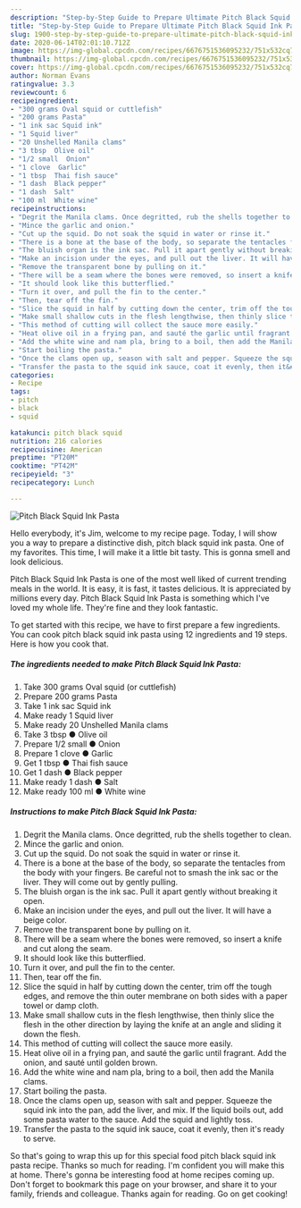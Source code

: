 ```yaml
---
description: "Step-by-Step Guide to Prepare Ultimate Pitch Black Squid Ink Pasta"
title: "Step-by-Step Guide to Prepare Ultimate Pitch Black Squid Ink Pasta"
slug: 1900-step-by-step-guide-to-prepare-ultimate-pitch-black-squid-ink-pasta
date: 2020-06-14T02:01:10.712Z
image: https://img-global.cpcdn.com/recipes/6676751536095232/751x532cq70/pitch-black-squid-ink-pasta-recipe-main-photo.jpg
thumbnail: https://img-global.cpcdn.com/recipes/6676751536095232/751x532cq70/pitch-black-squid-ink-pasta-recipe-main-photo.jpg
cover: https://img-global.cpcdn.com/recipes/6676751536095232/751x532cq70/pitch-black-squid-ink-pasta-recipe-main-photo.jpg
author: Norman Evans
ratingvalue: 3.3
reviewcount: 6
recipeingredient:
- "300 grams Oval squid or cuttlefish"
- "200 grams Pasta"
- "1 ink sac Squid ink"
- "1 Squid liver"
- "20 Unshelled Manila clams"
- "3 tbsp  Olive oil"
- "1/2 small  Onion"
- "1 clove  Garlic"
- "1 tbsp  Thai fish sauce"
- "1 dash  Black pepper"
- "1 dash  Salt"
- "100 ml  White wine"
recipeinstructions:
- "Degrit the Manila clams. Once degritted, rub the shells together to clean."
- "Mince the garlic and onion."
- "Cut up the squid. Do not soak the squid in water or rinse it."
- "There is a bone at the base of the body, so separate the tentacles from the body with your fingers. Be careful not to smash the ink sac or the liver. They will come out by gently pulling."
- "The bluish organ is the ink sac. Pull it apart gently without breaking it open."
- "Make an incision under the eyes, and pull out the liver. It will have a beige color."
- "Remove the transparent bone by pulling on it."
- "There will be a seam where the bones were removed, so insert a knife and cut along the seam."
- "It should look like this butterflied."
- "Turn it over, and pull the fin to the center."
- "Then, tear off the fin."
- "Slice the squid in half by cutting down the center, trim off the tough edges, and remove the thin outer membrane on both sides with a paper towel or damp cloth."
- "Make small shallow cuts in the flesh lengthwise, then thinly slice the flesh in the other direction by laying the knife at an angle and sliding it down the flesh."
- "This method of cutting will collect the sauce more easily."
- "Heat olive oil in a frying pan, and sauté the garlic until fragrant. Add the onion, and sauté until golden brown."
- "Add the white wine and nam pla, bring to a boil, then add the Manila clams."
- "Start boiling the pasta."
- "Once the clams open up, season with salt and pepper. Squeeze the squid ink into the pan, add the liver, and mix. If the liquid boils out, add some pasta water to the sauce. Add the squid and lightly toss."
- "Transfer the pasta to the squid ink sauce, coat it evenly, then it&#39;s ready to serve."
categories:
- Recipe
tags:
- pitch
- black
- squid

katakunci: pitch black squid 
nutrition: 216 calories
recipecuisine: American
preptime: "PT20M"
cooktime: "PT42M"
recipeyield: "3"
recipecategory: Lunch

---
```



![Pitch Black Squid Ink Pasta](https://img-global.cpcdn.com/recipes/6676751536095232/751x532cq70/pitch-black-squid-ink-pasta-recipe-main-photo.jpg)

Hello everybody, it's Jim, welcome to my recipe page. Today, I will show you a way to prepare a distinctive dish, pitch black squid ink pasta. One of my favorites. This time, I will make it a little bit tasty. This is gonna smell and look delicious.

Pitch Black Squid Ink Pasta is one of the most well liked of current trending meals in the world. It is easy, it is fast, it tastes delicious. It is appreciated by millions every day. Pitch Black Squid Ink Pasta is something which I've loved my whole life. They're fine and they look fantastic.




To get started with this recipe, we have to first prepare a few ingredients. You can cook pitch black squid ink pasta using 12 ingredients and 19 steps. Here is how you cook that.

<!--inarticleads1-->

##### The ingredients needed to make Pitch Black Squid Ink Pasta:

1. Take 300 grams Oval squid (or cuttlefish)
1. Prepare 200 grams Pasta
1. Take 1 ink sac Squid ink
1. Make ready 1 Squid liver
1. Make ready 20 Unshelled Manila clams
1. Take 3 tbsp ● Olive oil
1. Prepare 1/2 small ● Onion
1. Prepare 1 clove ● Garlic
1. Get 1 tbsp ● Thai fish sauce
1. Get 1 dash ● Black pepper
1. Make ready 1 dash ● Salt
1. Make ready 100 ml ● White wine




<!--inarticleads2-->

##### Instructions to make Pitch Black Squid Ink Pasta:

1. Degrit the Manila clams. Once degritted, rub the shells together to clean.
1. Mince the garlic and onion.
1. Cut up the squid. Do not soak the squid in water or rinse it.
1. There is a bone at the base of the body, so separate the tentacles from the body with your fingers. Be careful not to smash the ink sac or the liver. They will come out by gently pulling.
1. The bluish organ is the ink sac. Pull it apart gently without breaking it open.
1. Make an incision under the eyes, and pull out the liver. It will have a beige color.
1. Remove the transparent bone by pulling on it.
1. There will be a seam where the bones were removed, so insert a knife and cut along the seam.
1. It should look like this butterflied.
1. Turn it over, and pull the fin to the center.
1. Then, tear off the fin.
1. Slice the squid in half by cutting down the center, trim off the tough edges, and remove the thin outer membrane on both sides with a paper towel or damp cloth.
1. Make small shallow cuts in the flesh lengthwise, then thinly slice the flesh in the other direction by laying the knife at an angle and sliding it down the flesh.
1. This method of cutting will collect the sauce more easily.
1. Heat olive oil in a frying pan, and sauté the garlic until fragrant. Add the onion, and sauté until golden brown.
1. Add the white wine and nam pla, bring to a boil, then add the Manila clams.
1. Start boiling the pasta.
1. Once the clams open up, season with salt and pepper. Squeeze the squid ink into the pan, add the liver, and mix. If the liquid boils out, add some pasta water to the sauce. Add the squid and lightly toss.
1. Transfer the pasta to the squid ink sauce, coat it evenly, then it&#39;s ready to serve.




So that's going to wrap this up for this special food pitch black squid ink pasta recipe. Thanks so much for reading. I'm confident you will make this at home. There's gonna be interesting food at home recipes coming up. Don't forget to bookmark this page on your browser, and share it to your family, friends and colleague. Thanks again for reading. Go on get cooking!
